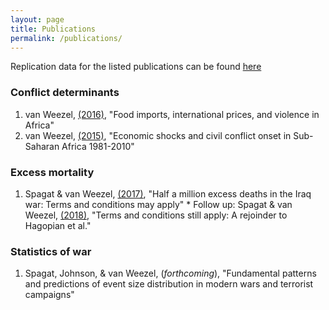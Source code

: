 ```yaml
---
layout: page
title: Publications
permalink: /publications/
---
```

Replication data for the listed publications can be found [here](https://github.com/CommonEconomist/replication-data)

### Conflict determinants
1.    van Weezel, [(2016)](https://doi.org/10.1093/oep/gpw015), "Food imports, international prices, and violence in Africa"
2.    van Weezel, [(2015)](http://www.tandfonline.com/doi/full/10.1080/10242694.2014.887489), "Economic shocks and civil conflict onset in Sub-Saharan Africa 1981-2010" 

### Excess mortality

1.    Spagat & van Weezel, [(2017)](http://journals.sagepub.com/doi/full/10.1177/2053168017732642), "Half a million excess deaths in the Iraq war: Terms and conditions may apply"
    * Follow up: Spagat & van Weezel, [(2018)](http://journals.sagepub.com/doi/full/10.1177/2053168018757858), "Terms and conditions still apply: A rejoinder to Hagopian et al."

### Statistics of war
1.    Spagat, Johnson, & van Weezel, (*forthcoming*), "Fundamental patterns and predictions of event size distribution in modern wars and terrorist campaigns"
